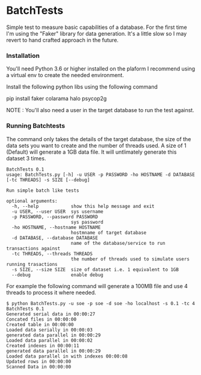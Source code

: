 # BatchTests

Simple test to measure basic capabilities of a database. For the first time I'm using the "Faker" library for data generation. It's a little slow so I may revert to hand crafted approach in the future.


### Installation
You'll need Python 3.6 or higher installed on the plaform I recommend using a virtual env to create the needed environment.

Install the following python libs using the following command

pip install faker colarama halo psycop2g

NOTE : You'll also need a user in the target database to run the test against. 

### Running Batchtests

The command only takes the details of the target database, the size of the data sets you want to create and the number of threads used. A size of 1 (Default) will generate a 1GB data file. It will untlimately generate this dataset 3 times.

```
BatchTests 0.1
usage: BatchTests.py [-h] -u USER -p PASSWORD -ho HOSTNAME -d DATABASE [-tc THREADS] -s SIZE [--debug]

Run simple batch like tests

optional arguments:
  -h, --help            show this help message and exit
  -u USER, --user USER  sys username
  -p PASSWORD, --password PASSWORD
                        sys password
  -ho HOSTNAME, --hostname HOSTNAME
                        hostmname of target database
  -d DATABASE, --database DATABASE
                        name of the database/service to run transactions against
  -tc THREADS, --threads THREADS
                        the number of threads used to simulate users running trasactions
  -s SIZE, --size SIZE  size of dataset i.e. 1 equivalent to 1GB
  --debug               enable debug
  ```
  
  For example the following command will generate a 100MB file and use 4 threads to process it where needed.
  
  ```
  $ python BatchTests.py -u soe -p soe -d soe -ho localhost -s 0.1 -tc 4
BatchTests 0.1
Generated serial data in 00:00:27
Concated files in 00:00:00
Created table in 00:00:00
Loaded data serially in 00:00:03
generated data parallel in 00:00:29
Loaded data parallel in 00:00:02
Created indexes in 00:00:11
generated data parallel in 00:00:29
Loaded data parallel in with indexes 00:00:08
Updated rows in 00:00:00
Scanned Data in 00:00:00
```
